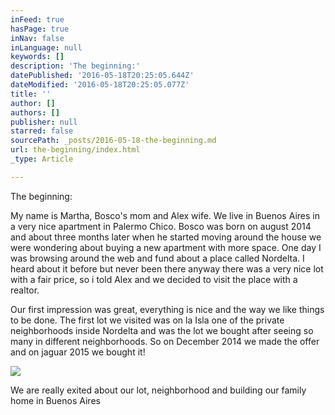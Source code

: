 ```yaml
---
inFeed: true
hasPage: true
inNav: false
inLanguage: null
keywords: []
description: 'The beginning:'
datePublished: '2016-05-18T20:25:05.644Z'
dateModified: '2016-05-18T20:25:05.077Z'
title: ''
author: []
authors: []
publisher: null
starred: false
sourcePath: _posts/2016-05-18-the-beginning.md
url: the-beginning/index.html
_type: Article

---
```

The beginning:

My name is Martha, Bosco's mom and Alex wife. We live in Buenos Aires in a very nice apartment in Palermo Chico. Bosco was born on august 2014 and about three months later when he started moving around the house we were wondering about buying a new apartment with more space. One day I was browsing around the web and fund about a place called Nordelta. I heard about it before but never been there anyway there was a very nice lot with a fair price, so i told Alex and we decided to visit the place with a realtor. 

Our first impression was great, everything is nice and the way we like things to be done. The first lot we visited was on la Isla one of the private neighborhoods inside Nordelta and was the lot we bought after seeing so many in different neighborhoods. So on December 2014 we made the offer and on jaguar 2015 we bought it! 

![](https://the-grid-user-content.s3-us-west-2.amazonaws.com/261a0785-52e3-45a9-94a4-1b66e1ed853d.jpg)

We are really exited about our lot, neighborhood and building our family home in Buenos Aires
